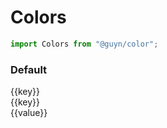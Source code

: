 # Colors

```js
import Colors from "@guyn/color";
```

<script>
import Colors from './base.json';

export default {
    computed: {
        allColors(){
            return Colors;
        }
    }
}
</script>

### Default

<div class="color-block__overview">
<div class="color-block__item" v-for="(value,key) in allColors" >
    <div class="color-block__block" :style="`background-color: ${value}`">{{key}}</div>
   <div class="color-block__description"> <div class="color-block__title">{{key}}</div>
    <div class="color-block__value">{{value}}</div></div>
</div>
</div>

<style lang="scss">
/* @import 'base'; */
.color-block{   
    &__overview{
        display: flex; 
        flex-wrap: wrap;
    }
    &__block{
        padding: var(--base-padding, 1em); 
        border-radius: var(--base-border-radius, 0.5em); 
        color: transparent;
        /* background: var(--background-color) */
    }
    &__item{  padding: var(--base-padding, 1em); margin: var(--base-margin, 0.5em);} 
    &__value{
        opacity: 0.5;
    }
    &__description{ padding: var(--base-padding, 1em); 
    }
}
</style>
